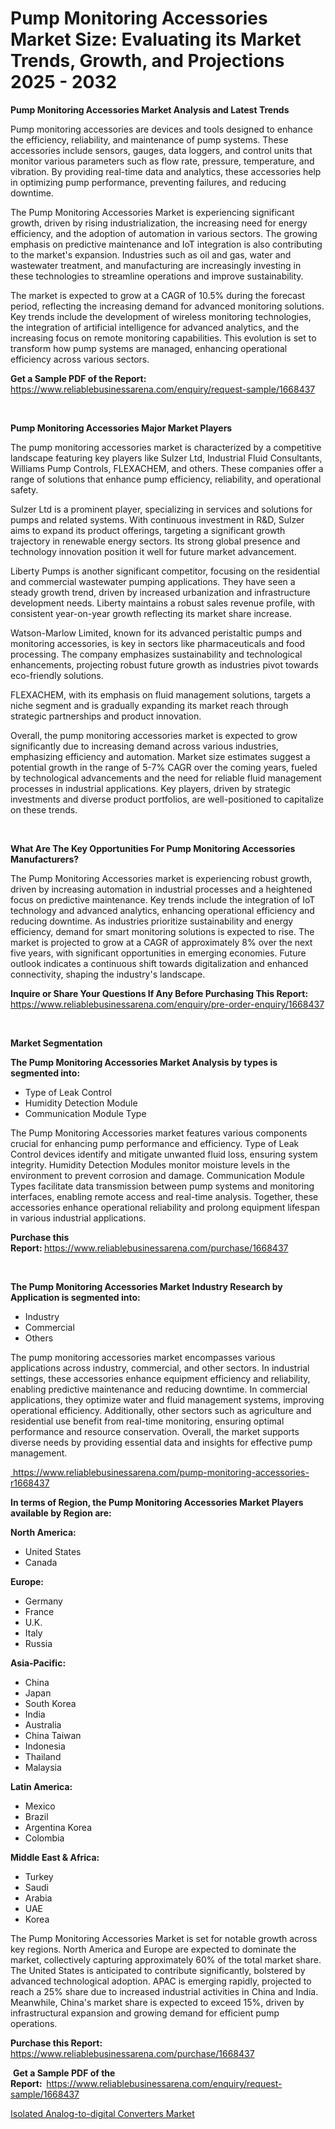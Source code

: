 <p><h1>Pump Monitoring Accessories Market Size: Evaluating its Market Trends, Growth, and Projections 2025 - 2032</h1></p><p><strong>Pump Monitoring Accessories Market Analysis and Latest Trends</strong></p>
<p><p>Pump monitoring accessories are devices and tools designed to enhance the efficiency, reliability, and maintenance of pump systems. These accessories include sensors, gauges, data loggers, and control units that monitor various parameters such as flow rate, pressure, temperature, and vibration. By providing real-time data and analytics, these accessories help in optimizing pump performance, preventing failures, and reducing downtime.</p><p>The Pump Monitoring Accessories Market is experiencing significant growth, driven by rising industrialization, the increasing need for energy efficiency, and the adoption of automation in various sectors. The growing emphasis on predictive maintenance and IoT integration is also contributing to the market's expansion. Industries such as oil and gas, water and wastewater treatment, and manufacturing are increasingly investing in these technologies to streamline operations and improve sustainability.</p><p>The market is expected to grow at a CAGR of 10.5% during the forecast period, reflecting the increasing demand for advanced monitoring solutions. Key trends include the development of wireless monitoring technologies, the integration of artificial intelligence for advanced analytics, and the increasing focus on remote monitoring capabilities. This evolution is set to transform how pump systems are managed, enhancing operational efficiency across various sectors.</p></p>
<p><strong>Get a Sample PDF of the Report:&nbsp;</strong> <a href="https://www.reliablebusinessarena.com/enquiry/request-sample/1668437?utm_campaign=2632&utm_medium=2&utm_source=Github&utm_content=ia&utm_term=02032025&utm_id=pump-monitoring-accessories">https://www.reliablebusinessarena.com/enquiry/request-sample/1668437</a></p>
<p>&nbsp;</p>
<p><strong>Pump Monitoring Accessories Major Market Players</strong></p>
<p><p>The pump monitoring accessories market is characterized by a competitive landscape featuring key players like Sulzer Ltd, Industrial Fluid Consultants, Williams Pump Controls, FLEXACHEM, and others. These companies offer a range of solutions that enhance pump efficiency, reliability, and operational safety.</p><p>Sulzer Ltd is a prominent player, specializing in services and solutions for pumps and related systems. With continuous investment in R&D, Sulzer aims to expand its product offerings, targeting a significant growth trajectory in renewable energy sectors. Its strong global presence and technology innovation position it well for future market advancement.</p><p>Liberty Pumps is another significant competitor, focusing on the residential and commercial wastewater pumping applications. They have seen a steady growth trend, driven by increased urbanization and infrastructure development needs. Liberty maintains a robust sales revenue profile, with consistent year-on-year growth reflecting its market share increase.</p><p>Watson-Marlow Limited, known for its advanced peristaltic pumps and monitoring accessories, is key in sectors like pharmaceuticals and food processing. The company emphasizes sustainability and technological enhancements, projecting robust future growth as industries pivot towards eco-friendly solutions.</p><p>FLEXACHEM, with its emphasis on fluid management solutions, targets a niche segment and is gradually expanding its market reach through strategic partnerships and product innovation.</p><p>Overall, the pump monitoring accessories market is expected to grow significantly due to increasing demand across various industries, emphasizing efficiency and automation. Market size estimates suggest a potential growth in the range of 5-7% CAGR over the coming years, fueled by technological advancements and the need for reliable fluid management processes in industrial applications. Key players, driven by strategic investments and diverse product portfolios, are well-positioned to capitalize on these trends.</p></p>
<p>&nbsp;</p>
<p><strong>What Are The Key Opportunities For Pump Monitoring Accessories Manufacturers?</strong></p>
<p><p>The Pump Monitoring Accessories market is experiencing robust growth, driven by increasing automation in industrial processes and a heightened focus on predictive maintenance. Key trends include the integration of IoT technology and advanced analytics, enhancing operational efficiency and reducing downtime. As industries prioritize sustainability and energy efficiency, demand for smart monitoring solutions is expected to rise. The market is projected to grow at a CAGR of approximately 8% over the next five years, with significant opportunities in emerging economies. Future outlook indicates a continuous shift towards digitalization and enhanced connectivity, shaping the industry's landscape.</p></p>
<p><strong>Inquire or Share Your Questions If Any Before Purchasing This Report:</strong> <a href="https://www.reliablebusinessarena.com/enquiry/pre-order-enquiry/1668437?utm_campaign=2632&utm_medium=2&utm_source=Github&utm_content=ia&utm_term=02032025&utm_id=pump-monitoring-accessories">https://www.reliablebusinessarena.com/enquiry/pre-order-enquiry/1668437</a></p>
<p>&nbsp;</p>
<p><strong>Market Segmentation</strong></p>
<p><strong>The Pump Monitoring Accessories Market Analysis by types is segmented into:</strong></p>
<p><ul><li>Type of Leak Control</li><li>Humidity Detection Module</li><li>Communication Module Type</li></ul></p>
<p><p>The Pump Monitoring Accessories market features various components crucial for enhancing pump performance and efficiency. Type of Leak Control devices identify and mitigate unwanted fluid loss, ensuring system integrity. Humidity Detection Modules monitor moisture levels in the environment to prevent corrosion and damage. Communication Module Types facilitate data transmission between pump systems and monitoring interfaces, enabling remote access and real-time analysis. Together, these accessories enhance operational reliability and prolong equipment lifespan in various industrial applications.</p></p>
<p><strong>Purchase this Report:&nbsp;</strong><a href="https://www.reliablebusinessarena.com/purchase/1668437?utm_campaign=2632&utm_medium=2&utm_source=Github&utm_content=ia&utm_term=02032025&utm_id=pump-monitoring-accessories">https://www.reliablebusinessarena.com/purchase/1668437</a></p>
<p>&nbsp;</p>
<p><strong>The Pump Monitoring Accessories Market Industry Research by Application is segmented into:</strong></p>
<p><ul><li>Industry</li><li>Commercial</li><li>Others</li></ul></p>
<p><p>The pump monitoring accessories market encompasses various applications across industry, commercial, and other sectors. In industrial settings, these accessories enhance equipment efficiency and reliability, enabling predictive maintenance and reducing downtime. In commercial applications, they optimize water and fluid management systems, improving operational efficiency. Additionally, other sectors such as agriculture and residential use benefit from real-time monitoring, ensuring optimal performance and resource conservation. Overall, the market supports diverse needs by providing essential data and insights for effective pump management.</p></p>
<p><a href="https://www.reliablebusinessarena.com/pump-monitoring-accessories-r1668437?utm_campaign=2632&utm_medium=2&utm_source=Github&utm_content=ia&utm_term=02032025&utm_id=pump-monitoring-accessories">&nbsp;https://www.reliablebusinessarena.com/pump-monitoring-accessories-r1668437</a></p>
<p><strong>In terms of Region, the Pump Monitoring Accessories Market Players available by Region are:</strong></p>
<p>
    <p> <strong> North America: </strong>
        <ul>
            <li>United States</li>
            <li>Canada</li>
        </ul>
        </p> 
    <p> <strong> Europe: </strong>
        <ul>
            <li>Germany</li>
            <li>France</li>
            <li>U.K.</li>
            <li>Italy</li>
            <li>Russia</li>
        </ul>
        </p> 
    <p> <strong> Asia-Pacific: </strong>
        <ul>
            <li>China</li>
            <li>Japan</li>
            <li>South Korea</li>
            <li>India</li>
            <li>Australia</li>
            <li>China Taiwan</li>
            <li>Indonesia</li>
            <li>Thailand</li>
            <li>Malaysia</li>
        </ul>
        </p> 
    <p> <strong> Latin America: </strong>
        <ul>
            <li>Mexico</li>
            <li>Brazil</li>
            <li>Argentina Korea</li>
            <li>Colombia</li>
        </ul>
        </p> 
    <p> <strong> Middle East & Africa: </strong>
        <ul>
            <li>Turkey</li>
            <li>Saudi</li>
            <li>Arabia</li>
            <li>UAE</li>
            <li>Korea</li>
        </ul>
    </p>
    </p>
<p><p>The Pump Monitoring Accessories Market is set for notable growth across key regions. North America and Europe are expected to dominate the market, collectively capturing approximately 60% of the total market share. The United States is anticipated to contribute significantly, bolstered by advanced technological adoption. APAC is emerging rapidly, projected to reach a 25% share due to increased industrial activities in China and India. Meanwhile, China's market share is expected to exceed 15%, driven by infrastructural expansion and growing demand for efficient pump operations.</p></p>
<p><strong>Purchase this Report: </strong><a href="https://www.reliablebusinessarena.com/purchase/1668437?utm_campaign=2632&utm_medium=2&utm_source=Github&utm_content=ia&utm_term=02032025&utm_id=pump-monitoring-accessories">https://www.reliablebusinessarena.com/purchase/1668437</a></p>
<p>&nbsp;<strong>Get a Sample PDF of the Report:&nbsp;&nbsp;</strong><a href="https://www.reliablebusinessarena.com/enquiry/request-sample/1668437?utm_campaign=2632&utm_medium=2&utm_source=Github&utm_content=ia&utm_term=02032025&utm_id=pump-monitoring-accessories">https://www.reliablebusinessarena.com/enquiry/request-sample/1668437</a></p>
<p><strong></strong></p>
<p><p><a href="https://github.com/pimanoruman/Market-Research-Report-List-1/blob/main/isolated-analog-to-digital-converters-market.md?utm_campaign=2632&utm_medium=2&utm_source=Github&utm_content=ia&utm_term=02032025&utm_id=pump-monitoring-accessories">Isolated Analog-to-digital Converters Market</a></p></p>